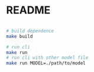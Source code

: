 # README

```bash

# build dependence
make build

# run cli
make run
# run cli with other model file
make run MODEL=./path/to/model

```
